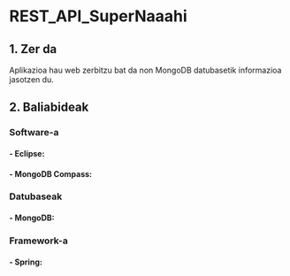 # REST_API_SuperNaaahi

## 1. Zer da

Aplikazioa hau web zerbitzu bat da non MongoDB datubasetik informazioa jasotzen du. 

## 2. Baliabideak

### Software-a 

#### - Eclipse:
#### - MongoDB Compass:

### Datubaseak 

#### - MongoDB:

### Framework-a

#### - Spring:

